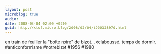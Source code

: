 ```yaml
---
layout: post
microblog: true
audio: 
date: 2008-03-04 02:00 +0200
guid: http://xtof.micro.blog/2008/03/04/t766338970.html
---
```

en train de fouiller la "boîte noire" de bizot... éclaboussé. temps de dormir. #anticonformisme #notrebizot #1956 #1980
